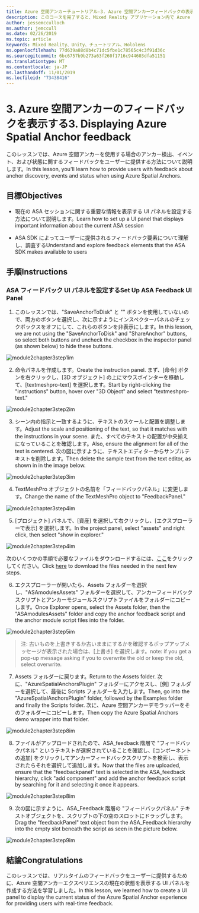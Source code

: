 ```yaml
---
title: Azure 空間アンカーチュートリアル-3. Azure 空間アンカーフィードバックの表示
description: このコースを完了すると、Mixed Reality アプリケーション内で Azure 顔認識を実装する方法を学習することができます。
author: jessemcculloch
ms.author: jemccull
ms.date: 02/26/2019
ms.topic: article
keywords: Mixed Reality、Unity、チュートリアル、Hololens
ms.openlocfilehash: 77d639a88d8b4c71dc5fbe1c78565c4c3f91d36c
ms.sourcegitcommit: 6bc6757b9b273a63f260f1716c944603dfa51151
ms.translationtype: MT
ms.contentlocale: ja-JP
ms.lasthandoff: 11/01/2019
ms.locfileid: "73438416"
---
```

# <a name="3-displaying-azure-spatial-anchor-feedback"></a><span data-ttu-id="d718c-105">3. Azure 空間アンカーのフィードバックを表示する</span><span class="sxs-lookup"><span data-stu-id="d718c-105">3. Displaying Azure Spatial Anchor feedback</span></span>

<span data-ttu-id="d718c-106">このレッスンでは、Azure 空間アンカーを使用する場合のアンカー検出、イベント、および状態に関するフィードバックをユーザーに提供する方法について説明します。</span><span class="sxs-lookup"><span data-stu-id="d718c-106">In this lesson, you'll learn how to provide users with feedback about anchor discovery, events and status when using Azure Spatial Anchors.</span></span>

## <a name="objectives"></a><span data-ttu-id="d718c-107">目標</span><span class="sxs-lookup"><span data-stu-id="d718c-107">Objectives</span></span>

* <span data-ttu-id="d718c-108">現在の ASA セッションに関する重要な情報を表示する UI パネルを設定する方法について説明します。</span><span class="sxs-lookup"><span data-stu-id="d718c-108">Learn how to set up a UI panel that displays important information about the current ASA session</span></span>

* <span data-ttu-id="d718c-109">ASA SDK によってユーザーに提供されるフィードバック要素について理解し、調査する</span><span class="sxs-lookup"><span data-stu-id="d718c-109">Understand and explore feedback elements that the ASA SDK makes available to users</span></span>

## <a name="instructions"></a><span data-ttu-id="d718c-110">手順</span><span class="sxs-lookup"><span data-stu-id="d718c-110">Instructions</span></span>

### <a name="set-up-asa-feedback-ui-panel"></a><span data-ttu-id="d718c-111">ASA フィードバック UI パネルを設定する</span><span class="sxs-lookup"><span data-stu-id="d718c-111">Set Up ASA Feedback UI Panel</span></span>

1. <span data-ttu-id="d718c-112">このレッスンでは、"SaveAnchorToDisk" と "" ボタンを使用していないので、両方のボタンを選択し、次に示すようにインスペクターパネルのチェックボックスをオフにして、これらのボタンを非表示にします。</span><span class="sxs-lookup"><span data-stu-id="d718c-112">In this lesson, we are not using the "SaveAnchorToDisk" and "ShareAnchor" buttons, so select both buttons and uncheck the checkbox in the inspector panel (as shown below) to hide these buttons.</span></span>
   

![module2chapter3step1im](images/module2chapter3step1im.PNG)

2. <span data-ttu-id="d718c-114">命令パネルを作成します。</span><span class="sxs-lookup"><span data-stu-id="d718c-114">Create the instruction panel.</span></span> <span data-ttu-id="d718c-115">まず、[命令] ボタンを右クリックし、[3D オブジェクト] の上にマウスポインターを移動して、[textmeshpro-text] を選択します。</span><span class="sxs-lookup"><span data-stu-id="d718c-115">Start by right-clicking the "instructions" button, hover over "3D Object" and select "textmeshpro-text."</span></span>

![module2chapter3step2im](images/module2chapter3step2im.PNG)

3. <span data-ttu-id="d718c-117">シーン内の指示と一致するように、テキストのスケールと配置を調整します。</span><span class="sxs-lookup"><span data-stu-id="d718c-117">Adjust the scale and positioning of the text, so that it matches with the instructions in your scene.</span></span> <span data-ttu-id="d718c-118">また、すべてのテキストの配置が中央揃えになっていることを確認します。</span><span class="sxs-lookup"><span data-stu-id="d718c-118">Also, ensure the alignment for all of the text is centered.</span></span> <span data-ttu-id="d718c-119">次の図に示すように、テキストエディターからサンプルテキストを削除します。</span><span class="sxs-lookup"><span data-stu-id="d718c-119">Then delete the sample text from the text editor, as shown in in the image below.</span></span>

![module2chapter3step3im](images/module2chapter3step3im.PNG)

4. <span data-ttu-id="d718c-121">TextMeshPro オブジェクトの名前を「フィードバックパネル」に変更します。</span><span class="sxs-lookup"><span data-stu-id="d718c-121">Change the name of the TextMeshPro object to "FeedbackPanel."</span></span>
   

![module2chapter3step4im](images/module2chapter3step4im.PNG)

5. <span data-ttu-id="d718c-123">[プロジェクト] パネルで、[資産] を選択して右クリックし、[エクスプローラーで表示] を選択します。</span><span class="sxs-lookup"><span data-stu-id="d718c-123">In the project panel, select "assets" and right click, then select "show in explorer."</span></span>
   

![module2chapter3step4im](images/module2chapter3step5im.PNG)

<span data-ttu-id="d718c-125">次のいくつかの手順で必要なファイルをダウンロードするには、[ここ](https://onedrive.live.com/?authkey=%21ABXEC8PvyQu8Qd8&id=5B7335C4342BCB0E%21395636&cid=5B7335C4342BCB0E)をクリックしてください。</span><span class="sxs-lookup"><span data-stu-id="d718c-125">Click [here](https://onedrive.live.com/?authkey=%21ABXEC8PvyQu8Qd8&id=5B7335C4342BCB0E%21395636&cid=5B7335C4342BCB0E) to download the files needed in the next few steps.</span></span>

6. <span data-ttu-id="d718c-126">エクスプローラーが開いたら、Assets フォルダーを選択し、"ASAmodulesAssets" フォルダーを選択して、アンカーフィードバックスクリプトとアンカーモジュールスクリプトファイルをフォルダーにコピーします。</span><span class="sxs-lookup"><span data-stu-id="d718c-126">Once Explorer opens, select the Assets folder, then the "ASAmodulesAssets" folder and copy the anchor feedback script and the anchor module script files into the folder.</span></span> 

![module2chapter3step5im](images/module2chapter3step6im.PNG)

> <span data-ttu-id="d718c-128">注: 古いものを上書きするか古いままにするかを確認するポップアップメッセージが表示された場合は、[上書き] を選択します。</span><span class="sxs-lookup"><span data-stu-id="d718c-128">note: if you get a pop-up message asking if you to overwrite the old or keep the old, select overwrite.</span></span>

7. <span data-ttu-id="d718c-129">Assets フォルダーに戻ります。</span><span class="sxs-lookup"><span data-stu-id="d718c-129">Return to the Assets folder.</span></span> <span data-ttu-id="d718c-130">次に、"AzureSpatialAnchorsPlugin" フォルダーにアクセスし、[例] フォルダーを選択して、最後に Scripts フォルダーを入力します。</span><span class="sxs-lookup"><span data-stu-id="d718c-130">Then, go into the "AzureSpatialAnchorsPlugin" folder, followed by the Examples folder and finally the Scripts folder.</span></span> <span data-ttu-id="d718c-131">次に、Azure 空間アンカーデモラッパーをそのフォルダーにコピーします。</span><span class="sxs-lookup"><span data-stu-id="d718c-131">Then copy the Azure Spatial Anchors demo wrapper into that folder.</span></span> 

![module2chapter3step8im](images/module2chapter3step7im.PNG)

8. <span data-ttu-id="d718c-133">ファイルがアップロードされたので、ASA_feedback 階層で "フィードバックパネル" というテキストが選択されていることを確認し、[コンポーネントの追加] をクリックしてアンカーフィードバックスクリプトを検索し、表示されたらそれを選択して追加します。</span><span class="sxs-lookup"><span data-stu-id="d718c-133">Now that the files are uploaded, ensure that the "feedbackpanel" text is selected in the ASA_feedback hierarchy, click "add component" and add the anchor feedback script by searching for it and selecting it once it appears.</span></span> 

![module2chapter3step8im](images/module2chapter3step8im.PNG)

9. <span data-ttu-id="d718c-135">次の図に示すように、ASA_Feedback 階層の "フィードバックパネル" テキストオブジェクトを、スクリプトの下の空のスロットにドラッグします。</span><span class="sxs-lookup"><span data-stu-id="d718c-135">Drag the "feedbackPanel" text object from the ASA_Feedback hierarchy into the empty slot beneath the script as seen in the picture below.</span></span> 

![module2chapter3step9im](images/module2chapter3step9im.PNG)

## <a name="congratulations"></a><span data-ttu-id="d718c-137">結論</span><span class="sxs-lookup"><span data-stu-id="d718c-137">Congratulations</span></span>

<span data-ttu-id="d718c-138">このレッスンでは、リアルタイムのフィードバックをユーザーに提供するために、Azure 空間アンカーエクスペリエンスの現在の状態を表示する UI パネルを作成する方法を学習しました。</span><span class="sxs-lookup"><span data-stu-id="d718c-138">In this lesson, we learned how to create a UI panel to display the current status of the Azure Spatial Anchor experience for providing users with real-time feedback.</span></span>


